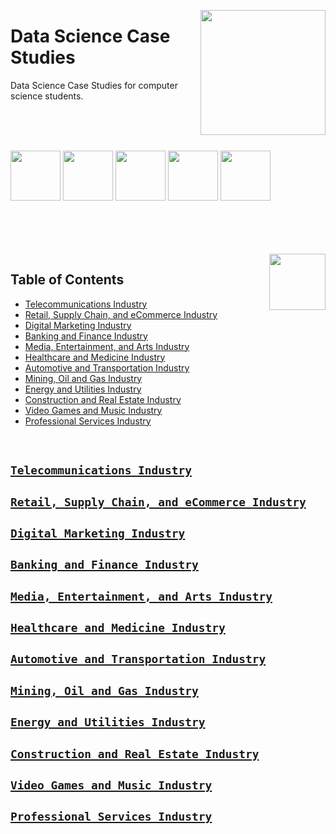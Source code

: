 <img align="right" width="200" src="https://github.com/cs-MohamedAyman/cs-MohamedAyman/blob/main/repos-logos/data-science-case-studies.jpg"></img>

# Data Science Case Studies
Data Science Case Studies for computer science students.

<br><br><br>

<img width="80" height="80" src="https://github.com/cs-MohamedAyman/Data-Science-Case-Studies/blob/master/org-logos/kaggle.jpg"></img>
<img width="80" height="80" src="https://github.com/cs-MohamedAyman/Data-Science-Case-Studies/blob/master/org-logos/uci-machine-learning.jpg"></img>
<img width="80" height="80" src="https://github.com/cs-MohamedAyman/Data-Science-Case-Studies/blob/master/org-logos/machinehack.jpg"></img>
<img width="80" height="80" src="https://github.com/cs-MohamedAyman/Data-Science-Case-Studies/blob/master/org-logos/drivendata.jpg"></img>
<img width="80" height="80" src="https://github.com/cs-MohamedAyman/Data-Science-Case-Studies/blob/master/org-logos/datacamp.jpg"></img>
<br><br><br><br>

<br>
<img align="right" width="90" src="https://github.com/cs-MohamedAyman/cs-MohamedAyman/blob/main/repos-logos/agenda.jpg">

## Table of Contents
  * [Telecommunications Industry](#telecommunications-industry)
  * [Retail, Supply Chain, and eCommerce Industry](#retail-supply-chain-and-ecommerce-industry)
  * [Digital Marketing Industry](#digital-marketing-industry)
  * [Banking and Finance Industry](#banking-and-finance-industry)
  * [Media, Entertainment, and Arts Industry](#media-entertainment-and-arts-industry)
  * [Healthcare and Medicine Industry](#healthcare-and-medicine-industry)
  * [Automotive and Transportation Industry](#automotive-and-transportation-industry)
  * [Mining, Oil and Gas Industry](#mining-oil-and-gas-industry)
  * [Energy and Utilities Industry](#energy-and-utilities-industry)
  * [Construction and Real Estate Industry](#construction-and-real-estate-industry)
  * [Video Games and Music Industry](#video-games-and-music-industry)
  * [Professional Services Industry](#professional-services-industry)

<br>

## [`Telecommunications Industry`](https://github.com/cs-MohamedAyman/Data-Science-Case-Studies/blob/master/Telecommunications/README.md)
## [`Retail, Supply Chain, and eCommerce Industry`](https://github.com/cs-MohamedAyman/Data-Science-Case-Studies/blob/master/Retail-SupplyChain-eCommerce/README.md)
## [`Digital Marketing Industry`](https://github.com/cs-MohamedAyman/Data-Science-Case-Studies/blob/master/Digital-Marketing/README.md)
## [`Banking and Finance Industry`](https://github.com/cs-MohamedAyman/Data-Science-Case-Studies/blob/master/Banking-Finance/README.md)
## [`Media, Entertainment, and Arts Industry`](https://github.com/cs-MohamedAyman/Data-Science-Case-Studies/blob/master/Media-Entertainment-Arts/README.md)
## [`Healthcare and Medicine Industry`](https://github.com/cs-MohamedAyman/Data-Science-Case-Studies/blob/master/Healthcare-Medicine/README.md)
## [`Automotive and Transportation Industry`](https://github.com/cs-MohamedAyman/Data-Science-Case-Studies/blob/master/Automotive-Transportation/README.md)
## [`Mining, Oil and Gas Industry`](https://github.com/cs-MohamedAyman/Data-Science-Case-Studies/blob/master/Mining-Oil-Gas/README.md)
## [`Energy and Utilities Industry`](https://github.com/cs-MohamedAyman/Data-Science-Case-Studies/blob/master/Energy-Utilities/README.md)
## [`Construction and Real Estate Industry`](https://github.com/cs-MohamedAyman/Data-Science-Case-Studies/blob/master/Construction-RealEstate/README.md)
## [`Video Games and Music Industry`](https://github.com/cs-MohamedAyman/Data-Science-Case-Studies/blob/master/VideoGames-Music/README.md)
## [`Professional Services Industry`](https://github.com/cs-MohamedAyman/Data-Science-Case-Studies/blob/master/Professional-Services/README.md)
